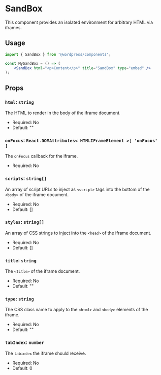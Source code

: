 # SandBox

This component provides an isolated environment for arbitrary HTML via iframes.

## Usage

```jsx
import { SandBox } from '@wordpress/components';

const MySandBox = () => (
	<SandBox html="<p>Content</p>" title="SandBox" type="embed" />
);
```

## Props

### `html`: `string`

The HTML to render in the body of the iframe document.

-   Required: No
-   Default: ""

### `onFocus`: `React.DOMAttributes< HTMLIFrameElement >[ 'onFocus' ]`

The `onFocus` callback for the iframe.

-   Required: No

### `scripts`: `string[]`

An array of script URLs to inject as `<script>` tags into the bottom of the `<body>` of the iframe document.

-   Required: No
-   Default: []

### `styles`: `string[]`

An array of CSS strings to inject into the `<head>` of the iframe document.

-   Required: No
-   Default: []

### `title`: `string`

The `<title>` of the iframe document.

-   Required: No
-   Default: ""

### `type`: `string`

The CSS class name to apply to the `<html>` and `<body>` elements of the iframe.

-   Required: No
-   Default: ""

### `tabIndex`: `number`

The `tabindex` the iframe should receive.

-   Required: No
-   Default: 0
